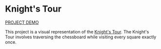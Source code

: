 # Knight's Tour

[PROJECT DEMO](https://brendonchow.github.io/knight-tour/index.html)

This project is a visual representation of the [Knight's Tour](https://en.wikipedia.org/wiki/Knight%27s_tour). The Knight's Tour involves traversing the chessboard while visiting every square exactly once.
